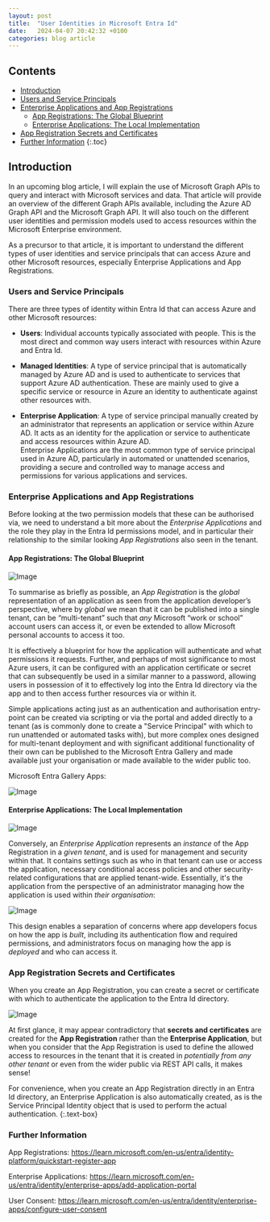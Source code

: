 ```yaml
---
layout: post
title:  "User Identities in Microsoft Entra Id"
date:   2024-04-07 20:42:32 +0100
categories: blog article
---
```


## Contents

- [Introduction](#introduction)
- [Users and Service Principals](#users-and-service-principals)
- [Enterprise Applications and App Registrations](#enterprise-applications-and-app-registrations)
  - [App Registrations: The Global Blueprint](#app-registrations-the-global-blueprint)
  - [Enterprise Applications: The Local Implementation](#enterprise-applications-the-local-implementation)
- [App Registration Secrets and Certificates](#app-registration-secrets-and-certificates)
- [Further Information](#further-information)
{:.toc}

## Introduction

In an upcoming blog article, I will explain the use of Microsoft Graph
APIs to query and interact with Microsoft services and data.
That article will provide an overview of the different Graph APIs available,
including the Azure AD Graph API and the Microsoft Graph API.
It will also touch on the different user identities and permission models
used to access resources within the Microsoft Enterprise environment.

As a precursor to that article, it is important to understand the different
types of user identities and service principals that can access Azure
and other Microsoft resources, especially Enterprise Applications and
App Registrations.

### Users and Service Principals

There are three types of identity within Entra Id that can access Azure
and other Microsoft resources:

- **Users**: Individual accounts typically associated with people.
This is the most direct and common way users interact with resources
within Azure and Entra Id.

- **Managed Identities**: A type of service principal that is automatically
managed by Azure AD and is used to authenticate to services that support
Azure AD authentication. These are mainly used to give a specific service or
resource in Azure an identity to authenticate against other resources with.

- **Enterprise Application**: A type of service principal manually created
by an administrator that represents an application or service within Azure
AD. It acts as an identity for the application or service to authenticate
and access resources within Azure AD.<br>
Enterprise Applications are the most common type of service principal
used in Azure AD, particularly in automated or unattended scenarios,
providing a secure and controlled way to manage access and permissions for
various applications and services.

### Enterprise Applications and App Registrations

Before looking at the two permission models that these can be authorised via,
we need to understand a bit more about the *Enterprise Applications* and
the role they play in the Entra Id permissions model, and in particular
their relationship to the similar looking *App Registrations* also seen in
the tenant.

#### App Registrations: The Global Blueprint

![Image](../../../../../assets/images/blog/2024/04/07/microsoft-graph-apis/image10-app-registrations.png)

To summarise as briefly as possible, an *App Registration* is the *global*
representation of an application as seen from the application
developer’s perspective, where by *global* we mean that it can be
published into a single tenant, can be “multi-tenant” such that *any*
Microsoft “work or school” account users can access it, or even be
extended to allow Microsoft personal accounts to access it too.

It is effectively a blueprint for how the application will authenticate
and what permissions it requests. Further, and perhaps of most significance
to most Azure users, it can be configured with an application certificate or
secret that can subsequently be used in a similar manner to a password,
allowing users in possession of it to effectively log into the
Entra Id directory via the app and to then access further resources via
or within it.

Simple applications acting just as an authentication and authorisation
entry-point can be created via scripting or via the portal and added
directly to a tenant (as is commonly done to create a "Service Principal"
with which to run unattended or automated tasks with), but more
complex ones designed for multi-tenant deployment and with significant
additional functionality of their own can be published to the Microsoft
Entra Gallery and made available just your organisation or made available
to the wider public too.

Microsoft Entra Gallery Apps:

![Image](../../../../../assets/images/blog/2024/04/07/microsoft-graph-apis/image2.png)

#### Enterprise Applications: The Local Implementation

![Image](../../../../../assets/images/blog/2024/04/07/microsoft-graph-apis/image11-enterprise-applications.png)

Conversely, an *Enterprise Application* represents an *instance* of the
App Registration in a *given tenant*, and is used for management and
security within that. It contains settings such as who in that tenant
can use or access the application, necessary conditional access policies
and other security-related configurations that are applied tenant-wide.
Essentially, it's the application from the perspective of an
administrator managing how the application is used within *their
organisation*:

![Image](../../../../../assets/images/blog/2024/04/07/microsoft-graph-apis/image13-app-reg-enterprise-app.png)

This design enables a separation of concerns where app developers focus
on how the app is *built*, including its authentication flow and
required permissions, and administrators focus on managing how the app
is *deployed* and who can access it.

### App Registration Secrets and Certificates

When you create an App Registration, you can create a secret or certificate with which
to authenticate the application to the Entra Id directory.

![Image](../../../../../assets/images/blog/2024/04/07/microsoft-graph-apis/image12-app-registration-secrets.png)

At first glance, it may appear contradictory that **secrets and certificates**
are created for the **App Registration** rather than the **Enterprise Application**,
but when you consider that the App Registration is used to define the allowed
access to resources in the tenant that it is created in
*potentially from any other tenant* or even from the wider public via REST
API calls, it makes sense!

For convenience, when you create an App Registration directly in an Entra
Id directory, an Enterprise Application is also automatically created,
as is the Service Principal Identity object that is used to perform the
actual authentication.
{:.text-box}

### Further Information

App Registrations:
<https://learn.microsoft.com/en-us/entra/identity-platform/quickstart-register-app>

Enterprise Applications: <https://learn.microsoft.com/en-us/entra/identity/enterprise-apps/add-application-portal>

User Consent: <https://learn.microsoft.com/en-us/entra/identity/enterprise-apps/configure-user-consent>
